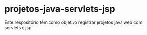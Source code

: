 # projetos-java-servlets-jsp
Este respositório têm como objetivo registrar projetos java web com servlets e jsp
